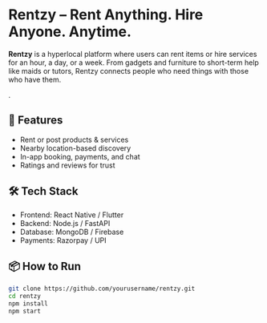 # Rentzy – Rent Anything. Hire Anyone. Anytime.

**Rentzy** is a hyperlocal platform where users can rent items or hire services for an hour, a day, or a week. From gadgets and furniture to short-term help like maids or tutors, Rentzy connects people who need things with those who have them.

.

## 🚀 Features
- Rent or post products & services
- Nearby location-based discovery
- In-app booking, payments, and chat
- Ratings and reviews for trust

## 🛠️ Tech Stack
- Frontend: React Native / Flutter
- Backend: Node.js / FastAPI
- Database: MongoDB / Firebase
- Payments: Razorpay / UPI

## 📦 How to Run
```bash
git clone https://github.com/yourusername/rentzy.git
cd rentzy
npm install
npm start
